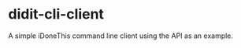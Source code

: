 didit-cli-client
================

A simple iDoneThis command line client using the API as an example. 
